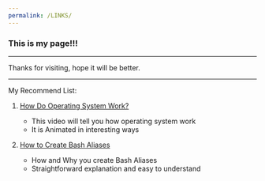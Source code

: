 ```yaml
---
permalink: /LINKS/
---
```


### This is my page!!!

---

Thanks for visiting, hope it will be better.

---

My Recommend List:
1. [How Do Operating System Work?](https://www.youtube.com/watch?v=GjNp0bBrjmU&ab_channel=ClickView)
	* This video will tell you how operating system work
	* It is Animated in interesting ways

2. [How to Create Bash Aliases](https://linuxize.com/post/how-to-create-bash-aliases/)
	* How and Why you create Bash Aliases
	* Straightforward explanation and easy to understand
